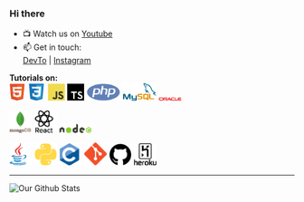 ### Hi there
- 📺 Watch us on [Youtube](https://www.youtube.com/channel/UCMbOrX4GDXq2Q77wIHhnGog)
- 📫 Get in touch:  
[DevTo](https://dev.to/juniordevtun) | [Instagram](https://www.instagram.com/__juniordevtun/)


**Tutorials on:**  
<img src="img/html.png" alt="HTML" width="30"> <img src="img/css.png" alt="" width="30"> <img src="img/js.png" alt="" width="30"> <img src="img/ts.png" alt="" width="30"> <img src="img/php.png" alt="" width="60"> <img src="img/mysql.png" alt="" width="60"> <img src="img/oracle.png" alt="" width="40">

<img src="img/mongo.png" alt="" width="40"> <img src="img/react.png" alt="" width="40"> <img src="img/nodejs.png" alt="" width="60">

<img src="img/java.png" alt="" width="40"> <img src="img/python.png" alt="" width="40"> <img src="img/c.png" alt="" width="40">
<img src="img/git.png" alt="" width="40"> <img src="img/github.png" alt="" width="40"> <img src="img/heroku.png" alt="" width="40">

---
![Our Github Stats](https://github-readme-stats.vercel.app/api?username=JuniorDevTun&show_icons=true&hide=["issues"])

